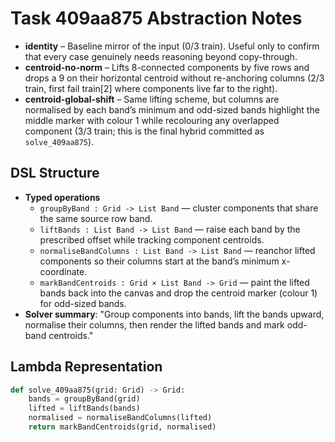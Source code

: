 # Task 409aa875 Abstraction Notes

- **identity** – Baseline mirror of the input (0/3 train). Useful only to confirm that every case genuinely needs reasoning beyond copy-through.
- **centroid-no-norm** – Lifts 8-connected components by five rows and drops a 9 on their horizontal centroid without re-anchoring columns (2/3 train, first fail train[2] where components live far to the right).
- **centroid-global-shift** – Same lifting scheme, but columns are normalised by each band’s minimum and odd-sized bands highlight the middle marker with colour 1 while recolouring any overlapped component (3/3 train; this is the final hybrid committed as `solve_409aa875`).

## DSL Structure
- **Typed operations**
  - `groupByBand : Grid -> List Band` — cluster components that share the same source row band.
  - `liftBands : List Band -> List Band` — raise each band by the prescribed offset while tracking component centroids.
  - `normaliseBandColumns : List Band -> List Band` — reanchor lifted components so their columns start at the band’s minimum x-coordinate.
  - `markBandCentroids : Grid × List Band -> Grid` — paint the lifted bands back into the canvas and drop the centroid marker (colour 1) for odd-sized bands.
- **Solver summary**: "Group components into bands, lift the bands upward, normalise their columns, then render the lifted bands and mark odd-band centroids."

## Lambda Representation

```python
def solve_409aa875(grid: Grid) -> Grid:
    bands = groupByBand(grid)
    lifted = liftBands(bands)
    normalised = normaliseBandColumns(lifted)
    return markBandCentroids(grid, normalised)
```
